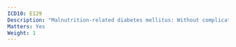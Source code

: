```yaml
---
ICD10: E129
Description: "Malnutrition-related diabetes mellitus: Without complications"
Matters: Yes
Weight: 1
---
```


